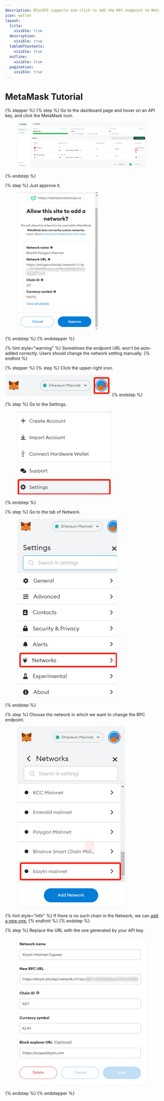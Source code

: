 ```yaml
---
description: BlockPI supports one-click to add the RPC endpoint to MetaMask.
icon: wallet
layout:
  title:
    visible: true
  description:
    visible: true
  tableOfContents:
    visible: true
  outline:
    visible: true
  pagination:
    visible: true
---
```


# MetaMask Tutorial

{% stepper %}
{% step %}
Go to the dashboard page and hover on an API key, and click the MetaMask icon.&#x20;

<figure><img src="../../.gitbook/assets/MetaMask Tutorial 1.png" alt=""><figcaption></figcaption></figure>
{% endstep %}

{% step %}
Just approve it.

<figure><img src="../../.gitbook/assets/MetaMask Tutorial 2.png" alt=""><figcaption></figcaption></figure>
{% endstep %}
{% endstepper %}

{% hint style="warning" %}
Sometimes the endpoint URL won't be auto-added correctly. Users should change the network setting manually.
{% endhint %}

{% stepper %}
{% step %}
Click the upper-right icon.

<img src="../../.gitbook/assets/MetaMask Tutorial 7.png" alt="" data-size="original">
{% endstep %}

{% step %}
Go to the Settings.

<figure><img src="../../.gitbook/assets/MetaMask Tutorial 3.png" alt=""><figcaption></figcaption></figure>
{% endstep %}

{% step %}
Go to the tab of Network.

<figure><img src="../../.gitbook/assets/MetaMask Tutorial 4.png" alt=""><figcaption></figcaption></figure>
{% endstep %}

{% step %}
Choose the network in which we want to change the RPC endpoint.

<figure><img src="../../.gitbook/assets/MetaMask Tutorial 5.png" alt=""><figcaption></figcaption></figure>

{% hint style="info" %}
If there is no such chain in the Network, we can [add a new one.](manually-add-network-in-metamask.md)
{% endhint %}
{% endstep %}

{% step %}
Replace the URL with the one generated by your API key.

<figure><img src="../../.gitbook/assets/MetaMask Tutorial 6.png" alt=""><figcaption></figcaption></figure>
{% endstep %}
{% endstepper %}
